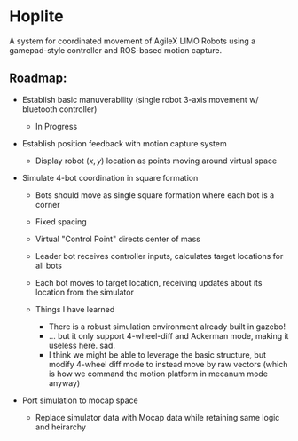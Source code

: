 # Hoplite

A system for coordinated movement of AgileX LIMO Robots using a gamepad-style controller and ROS-based motion capture.

## Roadmap:

- Establish basic manuverability (single robot 3-axis movement w/ bluetooth controller)
    - In Progress

- Establish position feedback with motion capture system
    - Display robot $(x,y)$ location as points moving around virtual space

- Simulate 4-bot coordination in square formation
    - Bots should move as single square formation where each bot is a corner
    - Fixed spacing
    - Virtual "Control Point" directs center of mass
    - Leader bot receives controller inputs, calculates target locations for all bots
    - Each bot moves to target location, receiving updates about its location from the simulator

    - Things I have learned
        - There is a robust simulation environment already built in gazebo!
        - ... but it only support 4-wheel-diff and Ackerman mode, making it useless here. sad.
        - I think we might be able to leverage the basic structure, but modify 4-wheel diff mode to instead move by raw vectors (which is how we command the motion platform in mecanum mode anyway)

- Port simulation to mocap space
    - Replace simulator data with Mocap data while retaining same logic and heirarchy